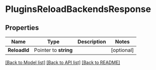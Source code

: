 # PluginsReloadBackendsResponse


## Properties

Name | Type | Description | Notes
------------ | ------------- | ------------- | -------------
**ReloadId** | Pointer to **string** |  | [optional] 





[[Back to Model list]](../README.md#documentation-for-models) [[Back to API list]](../README.md#documentation-for-api-endpoints) [[Back to README]](../README.md)


